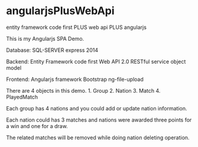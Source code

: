 # angularjsPlusWebApi
entity framework code first PLUS web api PLUS angularjs

This is my Angularjs SPA Demo.

Database: SQL-SERVER express 2014

Backend:  Entity Framework code first
          Web API 2.0 RESTful service
          object model

Frontend: Angularjs framework
          Bootstrap
          ng-file-upload
          
There are 4 objects in this demo.
    1. Group
    2. Nation
    3. Match
    4. PlayedMatch
    
Each group has 4 nations and you could add or update nation information.

Each nation could has 3 matches and nations were awarded three points for a win and one for a draw.

The related matches will be removed while doing nation deleting operation.



          
          


